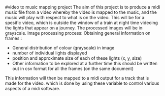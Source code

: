#video to music mapping project
The aim of this project is to produce a midi music file from a video whereby the video is mapped to the music, and the music will play with respect to what is on the video. 
This will be for a spesific video, which is outside the window of a train at night time videoing the lights that appear on a journey. 
The processed images will be in grayscale.
Image processing process:
Obtaining general information on frames : 
 - General distribution of colour (grayscale) in image
 - number of individual lights displayed
 - position and approximate size of each of these lights (x, y, size)
 - Other information to be explored at a further time
this should be written out in csv format for all the frames (on the same document)

This information will then be mapped to a midi output for a track that is made for the video. which is done by using these variable to control various aspects of a midi software.

